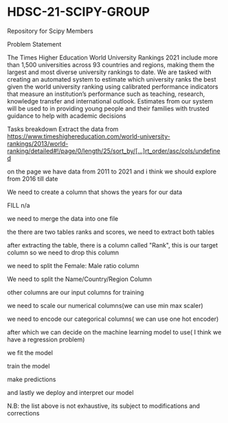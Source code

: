 # HDSC-21-SCIPY-GROUP

Repository for Scipy Members
  
Problem Statement
  
The Times Higher Education World University Rankings 2021 include more than 1,500 universities across 93 countries and regions, making them the largest and most diverse university rankings to date. We are tasked with creating an automated system to estimate which university ranks the best given the world university ranking using calibrated performance indicators that measure an institution’s performance such as teaching, research, knowledge transfer and international outlook. Estimates from our system will be used to in providing young people and their families with trusted guidance to help with academic decisions

Tasks breakdown
Extract the data from https://www.timeshighereducation.com/world-university-rankings/2013/world-ranking/detailed#!/page/0/length/25/sort_by/[…]rt_order/asc/cols/undefined

on the page we have data from 2011 to 2021 and i think we should explore from 2016 till date

We need to create a column that shows the years for our data

FILL n/a

we need to merge the data into one file

the there are two tables ranks and scores, we need to extract both tables

after extracting the table, there is a column called "Rank", this is our target column so we need to drop this column

we need to split the Female: Male ratio column

We need to split the Name/Country/Region Column

other columns are our input columns for training

we need to scale our numerical columns(we can use min max scaler)

we need to encode our categorical columns( we can use one hot encoder)

after which we can decide on the machine learning model to use( I think we have a regression problem)

we fit the model

train the model

make predictions

and lastly we deploy and interpret our model

N.B: the list above is not exhaustive, its subject to modifications and corrections

